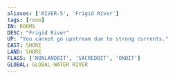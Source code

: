 ```yaml
---
aliases: ['RIVER-5', 'Frigid River']
tags: [room]
IN: ROOMS
DESC: "Frigid River"
UP: "You cannot go upstream due to strong currents."
EAST: SHORE
LAND: SHORE
FLAGS: ['NONLANDBIT', 'SACREDBIT', 'ONBIT']
GLOBAL: GLOBAL-WATER RIVER
---
```

